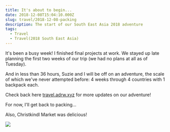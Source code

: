 ```yaml
---
title: It's about to begin...
date: 2018-12-08T15:04:10.000Z
slug: travel/2018-12-08-packing
description: The start of our South East Asia 2018 adventure
tags:
  - Travel
  - Travel(2018 South East Asia)
---
```


It's been a busy week! I finished final projects at work. We stayed up late planning the first two weeks of our trip (we had no plans at all as of Tuesday).

And in less than 36 hours, Suzie and I will be off on an adventure, the scale of which we've never attempted before: 4 weeks through 4 countries with 1 backpack each.

Check back here [travel.adrw.xyz](http://travel.adrw.xyz) for more updates on our adventure!

For now, I'll get back to packing...

Also, Christkindl Market was delicious!

![](../images/uploads/0f402635-921f-4b15-ab98-b325da468d29.jpeg)
